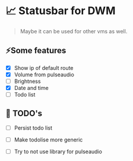 # 📈 Statusbar for DWM

> Maybe it can be used for other vms as well.

## ⚡️Some features

- [x] Show ip of default route
- [x] Volume from pulseaudio
- [ ] Brightness
- [x] Date and time
- [ ] Todo list

## 🔧 TODO's

- [ ] Persist todo list
- [ ] Make todolise more generic
- [ ] Try to not use library for pulseaudio

